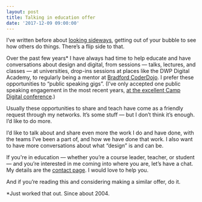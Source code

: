 ```yaml
---
layout: post
title: Talking in education offer
date: '2017-12-09 09:00:00'
---
```

I’ve written before about [looking sideways](/look-sideways-more/), getting out of your bubble to see how others do things. There’s a flip side to that.

Over the past few years* I have always had time to help educate and have conversations about design and digital, from sessions — talks, lectures, and classes — at universities, drop-ins sessions at places like the DWP Digital Academy, to regularly being a mentor at [Bradford CoderDojo](//bradford-coderdojo.github.io/). I prefer these opportunities to “public speaking gigs”. (I’ve only accepted one public speaking engagement in the most recent years, [at the excellent Camp Digital conference](//www.wearesigma.com/campdigital/archive/2017/simon-wilson/).)

Usually these opportunities to share and teach have come as a friendly request through my networks. It’s some stuff — but I don’t think it’s enough. I’d like to do more.

I’d like to talk about and share even more the work I do and have done, with the teams I’ve been a part of, and how we have done that work. I also want to have more conversations about what “design” is and can be.

If you're in education — whether you’re a course leader, teacher, or student — and you’re interested in me coming into where you are, let’s have a chat. My details are the [contact page](/contact). I would love to help you.

And if you’re reading this and considering making a similar offer, do it.

*Just worked that out. Since about 2004.
